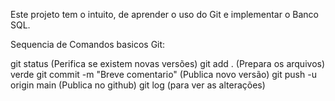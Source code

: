 Este projeto tem o intuito, de aprender o uso do Git e implementar o Banco SQL.

Sequencia de Comandos basicos Git:

git status (Perifica se existem novas versões)
git add . (Prepara os arquivos) verde
git commit -m "Breve comentario" (Publica novo versão)
git push -u origin main (Publica no github)
git log (para ver as alterações)